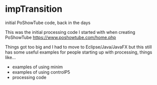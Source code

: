 # impTransition
initial PoShowTube code, back in the days 

This was the initial processing code I started with when creating PoShowTube  https://www.poshowtube.com/home.php

Things got too big and I had to move to Eclipse/Java/JavaFX but this still has some useful examples for people starting up with processing, things like...

- examples of using minim
- examples of using controlP5
- processing code 

